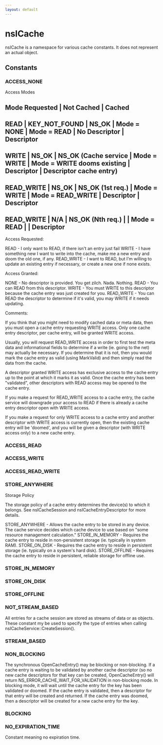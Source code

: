 ```yaml
---
layout: default
---
```


# nsICache #

nsICache is a namespace for various cache constants.  It does not represent
an actual object.


## Constants ##

### ACCESS_NONE ###

Access Modes


Mode Requested | Not Cached          | Cached
------------------------------------------------------------------------
READ           | KEY_NOT_FOUND       | NS_OK
               | Mode = NONE         | Mode = READ
               | No Descriptor       | Descriptor
------------------------------------------------------------------------
WRITE          | NS_OK               | NS_OK            (Cache service
               | Mode = WRITE        | Mode = WRITE      dooms existing
               | Descriptor          | Descriptor        cache entry)
------------------------------------------------------------------------
READ_WRITE     | NS_OK               | NS_OK
(1st req.)     | Mode = WRITE        | Mode = READ_WRITE
               | Descriptor          | Descriptor
------------------------------------------------------------------------
READ_WRITE     | N/A                 | NS_OK
(Nth req.)     |                     | Mode = READ
               |                     | Descriptor
------------------------------------------------------------------------


Access Requested:

READ	       - I only want to READ, if there isn't an entry just fail
WRITE       - I have something new I want to write into the cache, make
              me a new entry and doom the old one, if any.
READ_WRITE  - I want to READ, but I'm willing to update an existing
              entry if necessary, or create a new one if none exists.


Access Granted:

NONE        - No descriptor is provided. You get zilch. Nada. Nothing.
READ		   - You can READ from this descriptor.
WRITE	   - You must WRITE to this descriptor because the cache entry
              was just created for you.
READ_WRITE  - You can READ the descriptor to determine if it's valid,
              you may WRITE if it needs updating.


Comments:

If you think that you might need to modify cached data or meta data,
then you must open a cache entry requesting WRITE access.  Only one
cache entry descriptor, per cache entry, will be granted WRITE access.

Usually, you will request READ_WRITE access in order to first test the
meta data and informational fields to determine if a write (ie. going
to the net) may actually be necessary.  If you determine that it is 
not, then you would mark the cache entry as valid (using MarkValid) and
then simply read the data from the cache.

A descriptor granted WRITE access has exclusive access to the cache
entry up to the point at which it marks it as valid.  Once the cache
entry has been "validated", other descriptors with READ access may be
opened to the cache entry.

If you make a request for READ_WRITE access to a cache entry, the cache
service will downgrade your access to READ if there is already a
cache entry descriptor open with WRITE access.

If you make a request for only WRITE access to a cache entry and another
descriptor with WRITE access is currently open, then the existing cache
entry will be 'doomed', and you will be given a descriptor (with WRITE
access only) to a new cache entry.



### ACCESS_READ ###

### ACCESS_WRITE ###

### ACCESS_READ_WRITE ###

### STORE_ANYWHERE ###

Storage Policy

The storage policy of a cache entry determines the device(s) to which
it belongs.  See nsICacheSession and nsICacheEntryDescriptor for more
details.

STORE_ANYWHERE        - Allows the cache entry to be stored in any device.
                        The cache service decides which cache device to use
                        based on "some resource management calculation."
STORE_IN_MEMORY       - Requires the cache entry to reside in non-persistent
                        storage (ie. typically in system RAM).
STORE_ON_DISK         - Requires the cache entry to reside in persistent
                        storage (ie. typically on a system's hard disk).
STORE_OFFLINE         - Requires the cache entry to reside in persistent,
                        reliable storage for offline use.


### STORE_IN_MEMORY ###

### STORE_ON_DISK ###

### STORE_OFFLINE ###

### NOT_STREAM_BASED ###

All entries for a cache session are stored as streams of data or
as objects.  These constant my be used to specify the type of entries
when calling nsICacheService::CreateSession().


### STREAM_BASED ###

### NON_BLOCKING ###

The synchronous OpenCacheEntry() may be blocking or non-blocking.  If a cache entry is
waiting to be validated by another cache descriptor (so no new cache descriptors for that
key can be created, OpenCacheEntry() will return NS_ERROR_CACHE_WAIT_FOR_VALIDATION in
non-blocking mode.  In blocking mode, it will wait until the cache entry for the key has
been validated or doomed.  If the cache entry is validated, then a descriptor for that
entry will be created and returned.  If the cache entry was doomed, then a descriptor
will be created for a new cache entry for the key. 


### BLOCKING ###

### NO_EXPIRATION_TIME ###

Constant meaning no expiration time.

